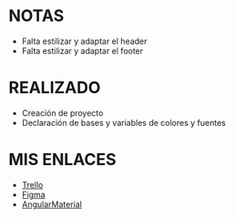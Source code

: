 # NOTAS

- Falta estilizar y adaptar el header
- Falta estilizar y adaptar el footer

# REALIZADO

- Creación de proyecto
- Declaración de bases y variables de colores y fuentes

# MIS ENLACES

- [Trello](https://trello.com/b/pvhfBMEc/secura-insurance-eloy)
- [Figma](https://www.figma.com/file/rAa0XSxLm4o9arydOmCBlP/Training-project?node-id=0%3A1&mode=dev)
- [AngularMaterial](https://material.angular.io/components)
